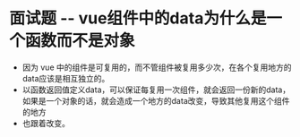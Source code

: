 # 面试题 -- vue组件中的data为什么是一个函数而不是对象

- 因为 vue 中的组件是可复用的，而不管组件被复用多少次，在各个复用地方的data应该是相互独立的。
- 以函数返回值定义data，可以保证每复用一次组件，就会返回一份新的data，如果是一个对象的话，就会造成一个地方的data改变，导致其他复用这个组件的地方
- 也跟着改变。